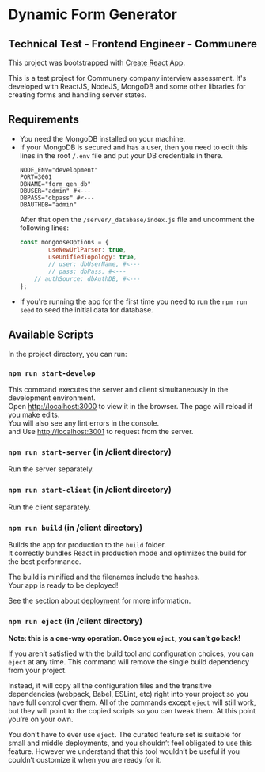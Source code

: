# Dynamic Form Generator
## Technical Test - Frontend Engineer - Communere

This project was bootstrapped with [Create React App](https://github.com/facebook/create-react-app).

This is a test project for Communery company interview assessment. It's developed with ReactJS, NodeJS, MongoDB and some other libraries for creating forms and handling server states.

## Requirements
 - You need the MongoDB installed on your machine.
 - If your MongoDB is secured and has a user, then you need to edit this lines in the root `/.env` file and put your DB credentials in there.
    ```dotenv
    NODE_ENV="development"
    PORT=3001
    DBNAME="form_gen_db"
    DBUSER="admin" #<---
    DBPASS="dbpass" #<---
    DBAUTHDB="admin"
    ```
    After that open the `/server/_database/index.js` file and uncomment the following lines:
    ```javascript
   const mongooseOptions = {
	        useNewUrlParser: true,
	        useUnifiedTopology: true,
	        // user: dbUserName, #<---
	        // pass: dbPass, #<---
        // authSource: dbAuthDB, #<---
    };
   ```
 - If you're running the app for the first time you need to run the `npm run seed` to seed the initial data for database.

## Available Scripts

In the project directory, you can run:

### `npm run start-develop`

This command executes the server and client simultaneously in the development environment.\
Open [http://localhost:3000](http://localhost:3000) to view it in the browser.
The page will reload if you make edits.\
You will also see any lint errors in the console.\
and Use [http://localhost:3001](http://localhost:3001) to request from the server.

### `npm run start-server` (in /client directory)
Run the server separately.

### `npm run start-client` (in /client directory)
Run the client separately.

### `npm run build` (in /client directory)

Builds the app for production to the `build` folder.\
It correctly bundles React in production mode and optimizes the build for the best performance.

The build is minified and the filenames include the hashes.\
Your app is ready to be deployed!

See the section about [deployment](https://facebook.github.io/create-react-app/docs/deployment) for more information.

### `npm run eject` (in /client directory)

**Note: this is a one-way operation. Once you `eject`, you can’t go back!**

If you aren’t satisfied with the build tool and configuration choices, you can `eject` at any time. This command will remove the single build dependency from your project.

Instead, it will copy all the configuration files and the transitive dependencies (webpack, Babel, ESLint, etc) right into your project so you have full control over them. All of the commands except `eject` will still work, but they will point to the copied scripts so you can tweak them. At this point you’re on your own.

You don’t have to ever use `eject`. The curated feature set is suitable for small and middle deployments, and you shouldn’t feel obligated to use this feature. However we understand that this tool wouldn’t be useful if you couldn’t customize it when you are ready for it.
